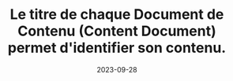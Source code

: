 ---
N: '98'
Rubrique: Identification et contact
title: Le titre de chaque Document de Contenu (Content Document) permet d'identifier son contenu. 
detail: Le titre de chaque page permet d'identifier son contenu. 
abstract: 
categories: [" Identification et contact"]
agrege: O4098-E013
opquast: '4 098'
indiceebook: '13'
description: "Règle n° 013"
before: "012"
weight: "013"
after: "014"
actif: '1'
layout: rules
date: 2023-09-28
tags: ["Accessibilité", ""]
objectif: ["Permettre aux utilisateurs d'identifier immédiatement la nature des contenus de chaque page dans la fenêtre du système de lecture ou encore dans les lecteurs d'écran.", "Améliorer l’accessibilité des contenus aux lectrices et lecteurs handicapées."]
Meo: ["Rédiger le contenu de l'élément title de chaque page de manière à ce qu'il décrive, de la façon la plus concise possible, le contenu ou la fonction de la page"]
Controle: ["Vérifier que chaque titre de page (élément title) permet d'identifier le contenu ou la fonction de la page."
]
epubcheck: 
ace: 
humancheck: true
Source: ["Opquast", "SNE"]
Referentiel: [""]
Steps: ["Editorial", ""]
---
